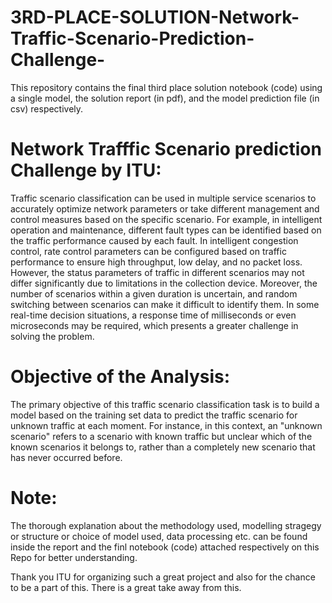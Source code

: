 # 3RD-PLACE-SOLUTION-Network-Traffic-Scenario-Prediction-Challenge-
This repository contains the final third place solution notebook (code) using a single model, the solution report (in pdf), and the model prediction file (in csv) respectively.

# Network Trafffic Scenario prediction Challenge by ITU: 
Traffic scenario classification can be used in multiple service scenarios to accurately optimize 
network parameters or take different management and control measures based on the specific 
scenario. For example, in intelligent operation and maintenance, different fault types can be 
identified based on the traffic performance caused by each fault. In intelligent congestion 
control, rate control parameters can be configured based on traffic performance to ensure high 
throughput, low delay, and no packet loss. However, the status parameters of traffic in 
different scenarios may not differ significantly due to limitations in the collection device. 
Moreover, the number of scenarios within a given duration is uncertain, and random switching 
between scenarios can make it difficult to identify them. In some real-time decision situations, 
a response time of milliseconds or even microseconds may be required, which presents a 
greater challenge in solving the problem.

# Objective of the Analysis: 
The primary objective of this traffic scenario classification task is to build a model based on the 
training set data to predict the traffic scenario for unknown traffic at each moment. For 
instance, in this context, an "unknown scenario" refers to a scenario with known traffic but 
unclear which of the known scenarios it belongs to, rather than a completely new scenario that 
has never occurred before.

# Note: 
The thorough explanation about the methodology used, modelling stragegy or structure or choice of model used, data processing etc. can be found inside the report and the finl notebook (code) attached respectively on this Repo for better understanding.

Thank you ITU for organizing such a great project and also for the chance to be a part of this. 
There is a great take away from this.
